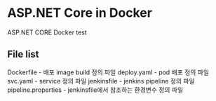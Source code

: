 # ASP.NET Core in Docker

ASP.NET CORE Docker test


## File list
Dockerfile - 배포 image build 정의 파일
deploy.yaml - pod 배포 정의 파일
svc.yaml - service 정의 파일
jenkinsfile - jenkins pipeline 정의 파일
pipeline.properties - jenkinsfile에서 참조하는 환경변수 정의 파일

